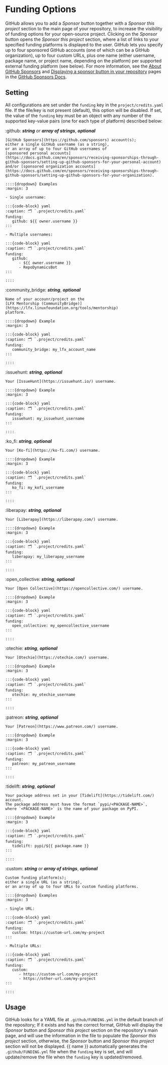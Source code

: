 # Funding Options
GitHub allows you to add a *Sponsor* button together with a *Sponsor this project* section
to the main page of your repository, to increase the visibility of funding options
for your open-source project. Clicking on the *Sponsor* button opens the *Sponsor this project* section,
where a list of links to your specified funding platforms is displayed to the user.
GitHub lets you specify up to four sponsored GitHub accounts (one of which can be a GitHub organization),
up to four custom URLs,
plus one name (either username, package name, or project name, depending on the platform)
per supported external funding platform (see below).
For more information, see the [About GitHub Sponsors](https://docs.github.com/en/sponsors/getting-started-with-github-sponsors/about-github-sponsors)
and [Displaying a sponsor button in your repository](https://docs.github.com/en/repositories/managing-your-repositorys-settings-and-features/customizing-your-repository/displaying-a-sponsor-button-in-your-repository)
pages in the [GitHub Sponsors Docs](https://docs.github.com/en/sponsors/receiving-sponsorships-through-github-sponsors).


## Setting
All configurations are set under the `funding` key in the `project/credits.yaml` file.
If the file/key is not present (default), this option will be disabled.
If set, the value of the `funding` key must be an object with any number of
the supported key-value pairs (one for each type of platform) described below:

:github: ***string*** *or* ***array of strings***, ***optional***

    [GitHub Sponsors](https://github.com/sponsors) account(s);
    either a single GitHub username (as a string),
    or an array of up to four GitHub usernames of
    [sponsored personal accounts](https://docs.github.com/en/sponsors/receiving-sponsorships-through-github-sponsors/setting-up-github-sponsors-for-your-personal-account)
    and/or [sponsored organization accounts](https://docs.github.com/en/sponsors/receiving-sponsorships-through-github-sponsors/setting-up-github-sponsors-for-your-organization).

    ::::{dropdown} Examples
    :margin: 3

    - Single username:

    :::{code-block} yaml
    :caption: 🗂 `.project/credits.yaml`
    funding:
       github: ${‎{ owner.username }}
    :::

    - Multiple usernames:

    :::{code-block} yaml
    :caption: 🗂 `.project/credits.yaml`
    funding:
       github:
          - ${‎{ owner.username }}
          - RepoDynamicsBot
    :::

    ::::

:community_bridge: ***string***, ***optional***

    Name of your accounr/project on the
    [LFX Mentorship (CommunityBridge)](https://lfx.linuxfoundation.org/tools/mentorship)
    platform.

    ::::{dropdown} Example
    :margin: 3

    :::{code-block} yaml
    :caption: 🗂 `.project/credits.yaml`
    funding:
       community_bridge: my_lfx_account_name
    :::

    ::::

:issuehunt: ***string***, ***optional***

    Your [IssueHunt](https://issuehunt.io/) username.

    ::::{dropdown} Example
    :margin: 3

    :::{code-block} yaml
    :caption: 🗂 `.project/credits.yaml`
    funding:
       issuehunt: my_issuehunt_username
    :::

    ::::

:ko_fi: ***string***, ***optional***

    Your [Ko-fi](https://ko-fi.com/) username.

    ::::{dropdown} Example
    :margin: 3

    :::{code-block} yaml
    :caption: 🗂 `.project/credits.yaml`
    funding:
       ko_fi: my_kofi_username
    :::

    ::::

:liberapay: ***string***, ***optional***

    Your [Liberapay](https://liberapay.com/) username.

    ::::{dropdown} Example
    :margin: 3

    :::{code-block} yaml
    :caption: 🗂 `.project/credits.yaml`
    funding:
       liberapay: my_liberapay_username
    :::

    ::::

:open_collective: ***string***, ***optional***

    Your [Open Collective](https://opencollective.com/) username.

    ::::{dropdown} Example
    :margin: 3

    :::{code-block} yaml
    :caption: 🗂 `.project/credits.yaml`
    funding:
       open_collective: my_opencollective_username
    :::

    ::::

:otechie: ***string***, ***optional***

    Your [Otechie](https://otechie.com/) username.

    ::::{dropdown} Example
    :margin: 3

    :::{code-block} yaml
    :caption: 🗂 `.project/credits.yaml`
    funding:
       otechie: my_otechie_username
    :::

    ::::

:patreon: ***string***, ***optional***

    Your [Patreon](https://www.patreon.com/) username.

    ::::{dropdown} Example
    :margin: 3

    :::{code-block} yaml
    :caption: 🗂 `.project/credits.yaml`
    funding:
       patreon: my_patreon_username
    :::

    ::::

:tidelift: ***string***, ***optional***

    Your package address set in your [Tidelift](https://tidelift.com/) account.
    The package address must have the format `pypi/<PACKAGE-NAME>`,
    where `<PACKAGE-NAME>` is the name of your package on PyPI.

    ::::{dropdown} Example
    :margin: 3

    :::{code-block} yaml
    :caption: 🗂 `.project/credits.yaml`
    funding:
       tidelift: pypi/${‎{ package.name }}
    :::

    ::::

:custom: ***string*** *or* ***array of strings***, ***optional***

    Custom funding platform(s);
    either a single URL (as a string),
    or an array of up to four URLs to custom funding platforms.

    ::::{dropdown} Examples
    :margin: 3

    - Single URL:

    :::{code-block} yaml
    :caption: 🗂 `.project/credits.yaml`
    funding:
       custom: https://custom-url.com/my-project
    :::

    - Multiple URLs:

    :::{code-block} yaml
    :caption: 🗂 `.project/credits.yaml`
    funding:
       custom:
          - https://custom-url.com/my-project
          - https://other-url.com/my-project
    :::

    ::::


## Usage

GitHub looks for a YAML file at `.github/FUNDING.yml` in the default branch of the repository;
If it exists and has the correct format, GitHub will display the
*Sponsor* button and *Sponsor this project* section on the repository's main page,
and will use the information in the file to populate the *Sponsor this project* section,
otherwise, the *Sponsor* button and *Sponsor this project* section will not be displayed.
{{ name }} automatically generates the `.github/FUNDING.yml` file when the `funding` key is set,
and will update/remove the file when the `funding` key is updated/removed.
